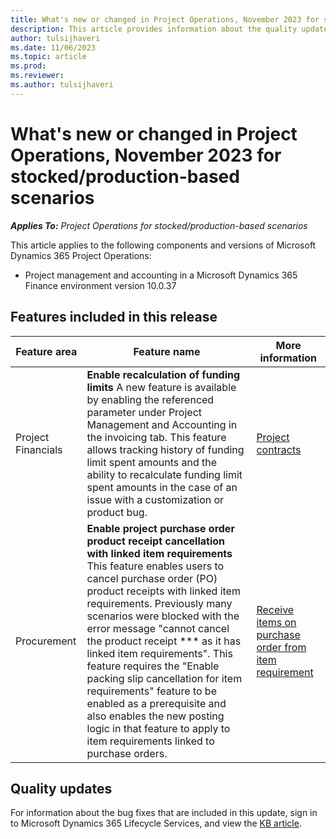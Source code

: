 ```yaml
---
title: What's new or changed in Project Operations, November 2023 for stocked/production-based scenarios
description: This article provides information about the quality updates that are available in the November 2023 release of Microsoft Dynamics 365 Project Operations for stocked/production-based scenarios.
author: tulsijhaveri
ms.date: 11/06/2023
ms.topic: article
ms.prod:
ms.reviewer: 
ms.author: tulsijhaveri
---
```


# What's new or changed in Project Operations, November 2023 for stocked/production-based scenarios

_**Applies To:** Project Operations for stocked/production-based scenarios_

This article applies to the following components and versions of Microsoft Dynamics 365 Project Operations:

- Project management and accounting in a Microsoft Dynamics 365 Finance environment version 10.0.37

## Features included in this release

| **Feature area** | **Feature name** | **More information** |
| --- | --- | --- |
| Project Financials | **Enable recalculation of funding limits** A new feature is available by enabling the referenced parameter under Project Management and Accounting in the invoicing tab. This feature allows tracking history of funding limit spent amounts and the ability to recalculate funding limit spent amounts in the case of an issue with a customization or product bug. | [Project contracts](https://learn.microsoft.com/en-us/dynamics365/project-operations/prod-pma/project-contracts) |
| Procurement | **Enable project purchase order product receipt cancellation with linked item requirements** This feature enables users to cancel purchase order (PO) product receipts with linked item requirements. Previously many scenarios were blocked with the error message "cannot cancel the product receipt \*\*\* as it has linked item requirements". This feature requires the "Enable packing slip cancellation for item requirements" feature to be enabled as a prerequisite and also enables the new posting logic in that feature to apply to item requirements linked to purchase orders. | [Receive items on purchase order from item requirement](https://learn.microsoft.com/en-us/dynamics365/project-operations/prod-pma/tasks/receive-items-purchase-order-item-requirement) |

## Quality updates

For information about the bug fixes that are included in this update, sign in to Microsoft Dynamics 365 Lifecycle Services, and view the [KB article](https://fix.lcs.dynamics.com/Issue/Details?bugId=838613).
